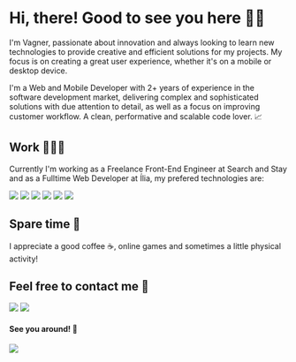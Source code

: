 # Hi, there! Good to see you here 👋🏻

I'm Vagner, passionate about innovation and always looking to learn new technologies to provide creative and efficient solutions for my projects. My focus is on creating a great user experience, whether it's on a mobile or desktop device.

I'm a Web and Mobile Developer with 2+ years of experience in the software development market, delivering complex and sophisticated solutions with due attention to detail, as well as a focus on improving customer workflow. A clean, performative and scalable code lover. 📈

<!--
- :sparkles: Sou Full Stack JavaScript 
- :speech_balloon: Trabalho com Angular e Node.js e gosto de estudar React
- :running: Valorizo código limpo, performático e escalável 
- :heartpulse: Amo gatos, séries, animes e jogos indies 
- :boom: Converso sobre universo, ciência e crises existenciais mas não dispenso conversar sobre novelas e bbb 
-->

## Work 👨🏻‍💻
Currently I'm working as a Freelance Front-End Engineer at Search and Stay and as a Fulltime Web Developer at Ília, my prefered technologies are:
<p>
  <!--<img src="https://img.shields.io/badge/-java%20-E9E9E9?logo=java&logoColor=black&style=for-the-badge" />-->
<!--   <img src="https://img.shields.io/badge/-spring%20-6DB33F?logo=spring&logoColor=white&style=for-the-badge" /> -->
<!--   <img src="https://img.shields.io/badge/javascript-%23F7DF1E.svg?&style=for-the-badge&logo=javascript&logoColor=black" /> -->
<!--   <img src="https://img.shields.io/badge/js%20-%23F7DF1E.svg?&style=for-the-badge&logo=javascript&logoColor=%23000" />
  <img src="https://img.shields.io/badge/ts%20-%23007ACC.svg?&style=for-the-badge&logo=typescript&logoColor=white" /> -->
  
<!--   <img src="https://img.shields.io/badge/angular%20-%23DD0031.svg?&style=for-the-badge&logo=angular&logoColor=white" /> -->
  <img src="https://img.shields.io/badge/react%20-%2320232a.svg?&style=for-the-badge&logo=react&logoColor=%2361DAFB" />
  <img src="https://img.shields.io/badge/Next.js%20-%23c9d3dd.svg?&style=for-the-badge&logo=next.js&logoColor=%23000" />
  
  <img src="https://img.shields.io/badge/vue%20-%2334495e.svg?&style=for-the-badge&logo=vue.js&logoColor=%234FC08D" />
  <img src="https://img.shields.io/badge/nuxt.js%20-%23001e26.svg?&style=for-the-badge&logo=nuxt.js&logoColor=%2300DC82" />
  
  <img src="https://img.shields.io/badge/dart-%230175C2.svg?&style=for-the-badge&logo=dart&logoColor=white" />
  <img src="https://img.shields.io/badge/flutter-%2302569B.svg?&style=for-the-badge&logo=flutter&logoColor=white" />
<!--   <img src="https://img.shields.io/badge/react%20native-%2320232a.svg?&style=for-the-badge&logo=react&logoColor=%2361DAFB" /> -->
<!--   <img src="https://img.shields.io/badge/-ionic%20-3880FF?logo=ionic&logoColor=white&style=for-the-badge" /> -->
  <!--<img src="https://img.shields.io/badge/-html5%20-E34F26?logo=html5&logoColor=white&style=for-the-badge" />
  <img src="https://img.shields.io/badge/-css3%20-1572B6?logo=css3&logoColor=white&style=for-the-badge" />-->
</p>

<!-- ## Learning 🚀
Between college and work I'm still learning:
<p>
  <img src="https://img.shields.io/badge/elixir-%234B275F.svg?&style=for-the-badge&logo=elixir&logoColor=white" />
  <img src="https://img.shields.io/badge/node.js%20-%2343853D.svg?&style=for-the-badge&logo=node.js&logoColor=white" />
</p> -->

## Spare time 🌴
I appreciate a good coffee ☕, online games and sometimes a little physical activity!

<!-- ![Anurag's github stats](https://github-readme-stats.vercel.app/api?username=vagnereix&show_icons=true&theme=radical) 
![Anurag's github stats](https://github-readme-stats.vercel.app/api/top-langs/?username=vagnereix&hide=html&layout=compact&theme=dracula) -->

## Feel free to contact me 📱
[<img src="https://img.shields.io/badge/linkedin-%230077B5.svg?&style=for-the-badge&logo=linkedin&logoColor=white" />](https://www.linkedin.com/in/vagnereix/)
[<img src="https://img.shields.io/badge/mail%20me-%23EA4335.svg?&style=for-the-badge&logo=gmail&logoColor=white" />](mailto:vagnereix.dev@gmail.com?subject=&body=)
<!-- [<img src="https://img.shields.io/badge/twitter-%231DA1F2.svg?&style=for-the-badge&logo=twitter&logoColor=white" />](https://twitter.com/vagnereix_) -->
<!-- [<img src="https://img.shields.io/badge/-Instagram-dc5273?style=for-the-badge&logo=Instagram&logoColor=white" />](https://www.instagram.com/vagnereix/) -->

#### See you around! :beer:
![](https://komarev.com/ghpvc/?username=vagnereix)

<!-- 
<center>
    <tr>
      <td>
        <p align="center">
          <a href="#">
            <img width="400px" 
              src="https://github-readme-stats.vercel.app/api?username=vagnereix&show_icons=true&count_private=true&hide_border=true&include_all_commits=true&theme=yeblu" alt="Vagner's github stats" 
            />
          </a>
        </p>
      </td>
    </tr>
      <td>
        <p align="center">
          <a href="#">
            <img width="400px" 
                 src="https://github-readme-stats.vercel.app/api/top-langs?username=vagnereix&layout=compact&langs_count=20&hide_border=true&theme=yeblu" 
           />
          </a>
        </p>
      </td>
    <!-- <tr>
      <td>
        <p align="center">
          <a href="#">
            <img width="400px" 
                 src="https://github-readme-stats.vercel.app/api/wakatime?username=vagnereix&hide_border=true&theme=yeblu&langs_count=20&layout=compact&v2" 
            />
          </a>
        </p>
      </td>
    </tr> -->
<!--     <tr>
      <td>
        <p align="center">
          <a href="#">
            <img width="400px" 
                 src="https://github-readme-streak-stats.herokuapp.com/?user=vagnereix&hide_border=true&theme=yeblu"
            />
          </a>
        </p>
      </td>
    </tr> -->
<!-- </center> -->

<!--
Here are some ideas to get you started:

- 🔭 I’m currently working on ...
- 🌱 I’m currently learning ...
- 👯 I’m looking to collaborate on ...
- 🤔 I’m looking for help with ...
- 💬 Ask me about ...
- 📫 How to reach me: ...
- 😄 Pronouns: ...
- ⚡ Fun fact: ...
-->
